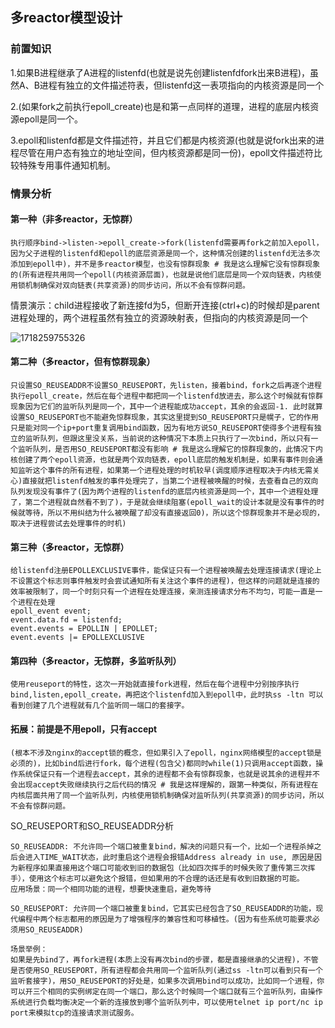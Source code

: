 ## 多reactor模型设计

### 前置知识

1.如果B进程继承了A进程的listenfd(也就是说先创建listenfdfork出来B进程)，虽然A、B进程有独立的文件描述符表，但listenfd这一表项指向的内核资源是同一个

2.(如果fork之前执行epoll_create)也是和第一点同样的道理，进程的底层内核资源epoll是同一个。

3.epoll和listenfd都是文件描述符，并且它们都是内核资源(也就是说fork出来的进程尽管在用户态有独立的地址空间，但内核资源都是同一份)，epoll文件描述符比较特殊专用事件通知机制。

### 情景分析

#### 第一种（非多reactor，无惊群）

~~~shell
执行顺序bind->listen->epoll_create->fork(listenfd需要再fork之前加入epoll，因为父子进程的listenfd和epoll的底层资源是同一个，这种情况创建的listenfd无法多次添加到epoll中)，并不是多reactor模型，也没有惊群现象 # 我是这么理解它没有惊群现象的(所有进程共用同一个epoll(内核资源层面)，也就是说他们底层是同一个双向链表，内核使用锁机制确保对双向链表(共享资源)的同步访问，所以不会有惊群问题。
~~~

情景演示：child进程接收了新连接fd为5，但断开连接(ctrl+c)的时候却是parent进程处理的，两个进程虽然有独立的资源映射表，但指向的内核资源是同一个

![1718259755326](C:\Users\ASUS\AppData\Roaming\Typora\typora-user-images\1718259755326.png)

#### 第二种（多reactor，但有惊群现象）

~~~shell
只设置SO_REUSEADDR不设置SO_REUSEPORT，先listen，接着bind，fork之后再逐个进程执行epoll_create，然后在每个进程中都把同一个listenfd放进去，那么这个时候就有惊群现象因为它们的监听队列是同一个，其中一个进程能成功accept，其余的会返回-1. 此时就算设置SO_REUSEPORT也不能避免惊群现象，其实这里提到SO_REUSEPORT只是幌子，它的作用只是能对同一个ip+port重复调用bind函数，因为有地方说SO_REUSEPORT使得多个进程有独立的监听队列，但跟这里没关系，当前说的这种情况下本质上只执行了一次bind，所以只有一个监听队列，是否用SO_REUSEPORT都没有影响 # 我是这么理解它的惊群现象的，此情况下内核创建了两个epoll资源，也就是两个双向链表，epoll底层的触发机制是，如果有事件则会通知监听这个事件的所有进程，如果第一个进程处理的时机较早(调度顺序进程取决于内核无需关心)直接就把listenfd触发的事件处理完了，当第二个进程被唤醒的时候，去查看自己的双向队列发现没有事件了(因为两个进程的listenfd的底层内核资源是同一个，其中一个进程处理了，第二个进程就自然看不到了)，于是就会继续阻塞(epoll_wait的设计本就是没有事件的时候就等待，所以不用纠结为什么被唤醒了却没有直接返回0)，所以这个惊群现象并不是必现的，取决于进程尝试去处理事件的时机)
~~~

#### 第三种（多reactor，无惊群）

~~~shell
给listenfd注册EPOLLEXCLUSIVE事件，能保证只有一个进程被唤醒去处理连接请求(理论上不设置这个标志则事件触发时会尝试通知所有关注这个事件的进程)，但这样的问题就是连接的效率被限制了，同一个时刻只有一个进程在处理连接，亲测连接请求分布不均匀，可能一直是一个进程在处理
epoll_event event;
event.data.fd = listenfd;
event.events = EPOLLIN | EPOLLET;
event.events |= EPOLLEXCLUSIVE
~~~

#### 第四种（多reactor，无惊群，多监听队列）

~~~shell
使用reuseport的特性，这次一开始就直接fork进程，然后在每个进程中分别按序执行bind,listen,epoll_create，再把这个listenfd加入到epoll中，此时执ss -ltn 可以看到创建了几个进程就有几个监听同一端口的套接字。
~~~

####  拓展：前提是不用epoll，只有accept

~~~shell
(根本不涉及nginx的accept锁的概念，但如果引入了epoll，nginx网络模型的accept锁是必须的)，比如bind后进行fork，每个进程(包含父)都同时while(1)只调用accept函数，操作系统保证只有一个进程去accept，其余的进程都不会有惊群现象，也就是说其余的进程并不会出现accept失败继续执行之后代码的情况 # 我是这样理解的，跟第一种类似，所有进程在内核层面共用了同一个监听队列，内核使用锁机制确保对监听队列(共享资源)的同步访问，所以不会有惊群问题。
~~~

SO_REUSEPORT和SO_REUSEADDR分析

~~~shell
SO_REUSEADDR: 不允许同一个端口被重复bind，解决的问题只有一个，比如一个进程杀掉之后会进入TIME_WAIT状态，此时重启这个进程会报错Address already in use, 原因是因为新程序如果直接用这个端口可能收到旧的数据包（比如四次挥手的时候失败了重传第三次挥手），使用这个标志可以避免这个报错，但如果用的不合理的话还是有收到旧数据的可能。
应用场景：同一个相同功能的进程，想要快速重启，避免等待

SO_REUSEPORT: 允许同一个端口被重复bind，它其实已经包含了SO_REUSEADDR的功能，现代编程中两个标志都用的原因是为了增强程序的兼容性和可移植性。(因为有些系统可能要求必须用SO_REUSEADDR)

场景举例：
如果是先bind了，再fork进程(本质上没有再次bind的步骤，都是直接继承的父进程)，不管是否使用SO_REUSEPORT，所有进程都会共用同一个监听队列(通过ss -ltn可以看到只有一个监听套接字)，用SO_REUSEPORT的好处是，如果多次调用bind可以成功，比如同一个进程，你可以开三个相同的实例绑定在同一个端口，那么这个时候同一个端口就有三个监听队列，由操作系统进行负载均衡决定一个新的连接放到哪个监听队列中，可以使用telnet ip port/nc ip port来模拟tcp的连接请求测试服务。
~~~

